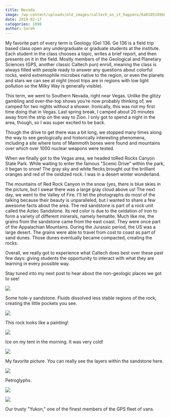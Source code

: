 ```yaml
---
title: Nevada
image: /wp-content/uploads/old_images/caltech_as_it_happens/6a0105349b8251970b022ad3e3c36a200b.jpg
date: 2019-02-17
categories: 1098
author: Sarah
---
```


My favorite part of every term is Geology (Ge) 136. Ge 136 is a field trip based class open any undergraduate or graduate students at the institute. Each student in the class chooses a topic, writes a brief report, and then presents on it in the field. Mostly members of the Geological and Planetary Sciences (GPS, another classic Caltech pun) enroll, meaning the class is always filled with people ready to answer any questions about colorful rocks, weird extremophile microbes native to the region, or even the planets and stars we can see at night (most trips are in regions with low light pollution so the Milky Way is generally visible).


This term, we went to Southern Nevada, right near Vegas. Unlike the glitzy gambling and over-the-top shows you’re now probably thinking of, we camped for two nights without a shower. Ironically, this was not my first time doing that in Vegas. Last spring break, I camped about 20 minutes away from the strip on the way to Zion. I only got to spend a night in the area, though, so I was super excited to be back.


Though the drive to get there was a bit long, we stopped many times along the way to see geologically and historically interesting phenomena, including a site where tons of Mammoth bones were found and mountains over which over 1000 nuclear weapons were tested.


When we finally got to the Vegas area, we headed toRed Rocks Canyon State Park. While waiting to enter the famous "Scenic Drive" within the park, it began to snow! The gray sky and white flecks brought out the brilliant oranges and red of the oxidized rock. I was in a desert winter wonderland.

The mountains of Red Rock Canyon in the snow (yes, there is blue skies in the picture, but I swear there was a large gray cloud above us!
The next day, we went to the Valley of Fire. I'll let the photographs do most of the talking because their beauty is unparalleled, but I wanted to share a few awesome facts about the area. The red sandstone is part of a rock unit called the Aztec Sandstone. Its red color is due to the oxidation of iron to form a variety of different minerals, namely hematite. Much like me, the grains from the sandstone came from the east coast. They were once part of the Appalachian Mountains. During the Jurassic period, the US was a large desert. The grains were able to travel from cost to coast as part of sand dunes. Those dunes eventually became compacted, creating the rocks.


Overall, we really got to experience what Caltech does best over these past few days: giving students the opportunity to interact with what they are learning in every possible way.


Stay tuned into my next post to hear about the non-geologic places we got to see!




![](/old_images/caltech_as_it_happens/6a0105349b8251970b022ad39e0b3b200c.jpg)

Some hole-y sandstone. Fluids dissolved less stable regions of the rock, creating the little pockets you see.


![](/old_images/caltech_as_it_happens/6a0105349b8251970b022ad39e0b3f200c.jpg)

This rock looks like a painting!


![](/old_images/caltech_as_it_happens/6a0105349b8251970b022ad39e0b41200c.jpg)

Ice on my tent in the morning. It was very cold!


![](/old_images/caltech_as_it_happens/6a0105349b8251970b022ad39e0b45200c.jpg)

My favorite picture. You can really see the layers within the sandstone here.


![](/old_images/caltech_as_it_happens/6a0105349b8251970b022ad39e0b49200c.jpg)

Petroglyphs.


![](/old_images/caltech_as_it_happens/6a0105349b8251970b022ad39e0b4d200c.jpg)

![](/old_images/caltech_as_it_happens/6a0105349b8251970b022ad39e0b4f200c.jpg)

Our trusty "Yukon," one of the finest members of the GPS fleet of vans.



